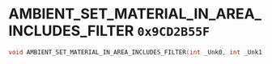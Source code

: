 # AMBIENT_SET_MATERIAL_IN_AREA_INCLUDES_FILTER `0x9CD2B55F`

```cpp
void AMBIENT_SET_MATERIAL_IN_AREA_INCLUDES_FILTER(int _Unk0, int _Unk1, int _Unk2);
```